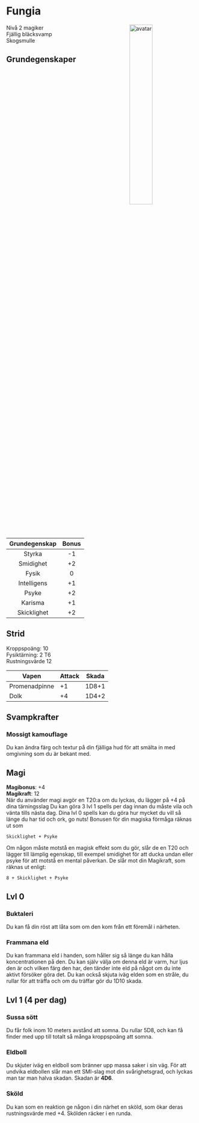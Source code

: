 # Fungia
<img src="https://upload.wikimedia.org/wikipedia/commons/8/80/Coprinus_comatus-Sept_2008.jpg"
alt="avatar"
width="35%"
style="float:right"/>

Nivå 2 magiker  
Fjällig bläcksvamp  
Skogsmulle

## Grundegenskaper

| Grundegenskap | Bonus |
|:-:|:-:|
| Styrka | -1 |
| Smidighet | +2 |
| Fysik | 0 |
| Intelligens | +1 |
| Psyke | +2 |
| Karisma | +1 |
| Skicklighet | +2 |

## Strid
Kroppspoäng: 10    
Fysiktärning: 2 T6    
Rustningsvärde 12  

| Vapen | Attack | Skada  |
| --- | ---  | --- |
| Promenadpinne | +1 | 1D8+1 |
| Dolk | +4 | 1D4+2 |

## Svampkrafter
### Mossigt kamouflage
Du kan ändra färg och textur på din fjälliga hud för att smälta in med omgivning som du är bekant med.

## Magi
**Magibonus**: +4  
**Magikraft**: 12   
När du använder magi avgör en T20:a om du lyckas, du lägger på +4 på dina tärningsslag
Du kan göra 3 lvl 1 spells per dag innan du måste vila och vänta tills nästa dag. Dina lvl 0 spells kan du göra hur mycket du vill så länge du har tid och ork, go nuts!
Bonusen för din magiska förmåga räknas ut som 
```
Skicklighet + Psyke
```

Om någon måste motstå en magisk effekt som du gör, slår de en T20 och lägger till lämplig egenskap, till exempel smidighet för att ducka undan eller psyke för att motstå en mental påverkan. De slår mot din Magikraft, som räknas ut enligt:
```
8 + Skicklighet + Psyke
```

## Lvl 0
### Buktaleri
Du kan få din röst att låta som om den kom från ett föremål i närheten. 

### Frammana eld
Du kan frammana eld i handen, som håller sig så länge du kan hålla koncentrationen på den.
Du kan själv välja om denna eld är varm, hur ljus den är och vilken färg den har, den tänder inte eld på något om du inte aktivt försöker göra det. Du kan också skjuta iväg elden som en stråle, du rullar för att träffa och om du träffar gör du 1D10 skada.

## Lvl 1 (4 per dag)
### Sussa sött
Du får folk inom 10 meters avstånd att somna. Du rullar 5D8, och kan få finder med upp till totalt så många kroppspoäng att somna.

### Eldboll
Du skjuter iväg en eldboll som bränner upp massa saker i sin väg. För att undvika eldbollen slår man ett SMI-slag mot din svårighetsgrad, och lyckas man tar man halva skadan. Skadan är **4D6**.

### Sköld
Du kan som en reaktion ge någon i din närhet en sköld, som ökar deras rustningsvärde med +4. Skölden räcker i en runda. 